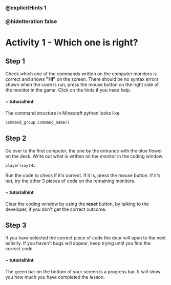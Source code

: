 ### @explicitHints 1
### @hideIteration false

# Activity 1 - Which one is right?

## Step 1
Check which one of the commands written on the computer monitors is correct and shows **"Hi"** on the screen. There should be no syntax errors shown when the code is run, press the mouse button on the right side of the monitor in the game. Click on the hints if you need help.
#### ~ tutorialhint 
The command structure in Minecraft python looks like:
```python 
command_group.command_name()
```

## Step 2
Go over to the first computer, the one by the entrance with the blue flower on the desk. Write out what is written on the monitor in the coding window: 
```python 
player(say)Hi
```
Run the code to check if it's correct. If it is, press the mouse button. If it's not, try the other 3 pieces of code on the remaining monitors. 

#### ~ tutorialhint 
Clear the coding window by using the **reset** button, by talking to the developer, if you don't get the correct outcome. 

## Step 3 
If you have selected the correct piece of code the door will open to the next activity. If you haven't bugs will appear, keep trying until you find the correct code. 

#### ~ tutorialhint 
The green bar on the bottom of your screen is a progress bar. It will show you how much you have completed the lesson. 
